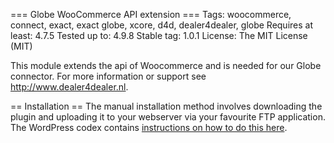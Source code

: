 === Globe WooCommerce API extension ===
Tags: woocommerce, connect, exact, exact globe, xcore, d4d, dealer4dealer, globe
Requires at least: 4.7.5
Tested up to: 4.9.8
Stable tag: 1.0.1
License: The MIT License (MIT)

This module extends the api of Woocommerce and is needed for our Globe connector. For more information or support see http://www.dealer4dealer.nl.

== Installation ==
The manual installation method involves downloading the plugin and uploading it to your webserver via your favourite FTP application. 
The WordPress codex contains [instructions on how to do this here](https://codex.wordpress.org/Managing_Plugins#Manual_Plugin_Installation).